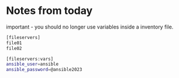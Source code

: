 # Notes from today

important - you should no longer use variables inside a inventory file.


``` bash
[fileservers]
file01
file02

[fileservers:vars]
ansible_user=ansible
ansible_password=@ansible2023
```

